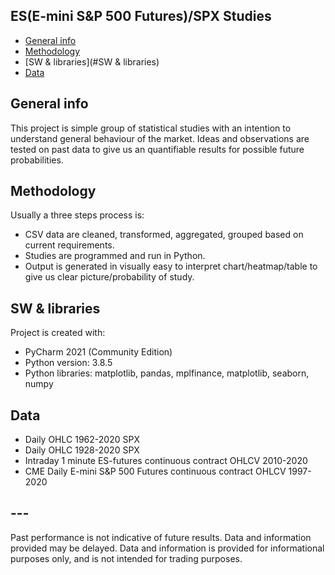 ## ES(E-mini S&P 500 Futures)/SPX Studies
* [General info](#general-info)
* [Methodology](#methodology)
* [SW & libraries](#SW & libraries)
* [Data](#data)

## General info
This project is simple group of statistical studies with an intention to understand general behaviour of the market. Ideas and observations are tested on past data to give us an quantifiable results for possible future probabilities.

## Methodology
Usually a three steps process is:
* CSV data are cleaned, transformed, aggregated, grouped based on current requirements. 
* Studies are programmed and run in Python.
* Output is generated in visually easy to interpret chart/heatmap/table to give us clear picture/probability of study.

## SW & libraries
Project is created with:
* PyCharm 2021 (Community Edition)
* Python version: 3.8.5
* Python libraries: matplotlib, pandas,  mplfinance, matplotlib, seaborn, numpy 

## Data
* Daily OHLC 1962-2020 SPX
* Daily OHLC 1928-2020 SPX
* Intraday 1 minute ES-futures continuous contract OHLCV 2010-2020
* CME Daily E-mini S&P 500 Futures continuous contract OHLCV 1997-2020

## ---
Past performance is not indicative of future results. Data and information provided may be delayed. Data and information is provided for informational purposes only, and is not intended for trading purposes.

